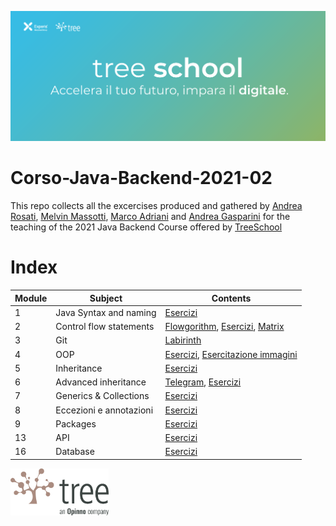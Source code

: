 ![TreeSchool](./assets/treeschool_header.png)

# Corso-Java-Backend-2021-02

This repo collects all the excercises produced and gathered by [Andrea Rosati](https://github.com/Jaeger87), [Melvin Massotti](https://github.com/melvinm99), [Marco Adriani](https://github.com/MrSosu) and [Andrea Gasparini](https://github.com/andrea-gasparini) for the teaching of the 2021 Java Backend Course offered by [TreeSchool](https://tree.it/school/)


# Index

| Module | Subject | Contents                                                                                      |
|--------|---------|-------------------------------------------------------------------------------------------|
| 1      | Java Syntax and naming   | [Esercizi](https://github.com/Backend-Developer-School-Tree/Corso-Java-backend-2021-02/tree/main/module_01) |
| 2      | Control flow statements  | [Flowgorithm](https://github.com/Backend-Developer-School-Tree/Corso-Java-backend-2021-02/tree/main/module_02/Flowgorithm), [Esercizi](https://github.com/Backend-Developer-School-Tree/Corso-Java-backend-2021-02/tree/main/module_02), [Matrix](https://github.com/Backend-Developer-School-Tree/Corso-Java-Backend-2021-02/tree/main/module_02/Matrix) |
| 3      | Git                      | [Labirinth](https://github.com/Backend-Developer-School-Tree/Corso-Java-backend-2021-02/tree/main/module_03) |
| 4      | OOP                      | [Esercizi](https://github.com/Backend-Developer-School-Tree/Corso-Java-Backend-2021-02/tree/main/module_04/src), [Esercitazione immagini](https://github.com/Backend-Developer-School-Tree/Corso-Java-Backend-2021-02/tree/main/module_04/esercitazione%20immagini) |
| 5      | Inheritance              | [Esercizi](https://github.com/Backend-Developer-School-Tree/Corso-Java-Backend-2021-02/tree/main/module_05/src) |
| 6      | Advanced inheritance     | [Telegram](https://github.com/Backend-Developer-School-Tree/Corso-Java-Backend-2021-02/tree/main/module_06/Telegram), [Esercizi](https://github.com/Backend-Developer-School-Tree/Corso-Java-Backend-2021-02/tree/main/module_06/src) |
| 7      | Generics & Collections   | [Esercizi](https://github.com/Backend-Developer-School-Tree/Corso-Java-Backend-2021-02/tree/main/module_07/src) |
| 8      | Eccezioni e annotazioni  | [Esercizi](https://github.com/Backend-Developer-School-Tree/Corso-Java-Backend-2021-02/tree/main/module_08) |
| 9      | Packages                 | [Esercizi](https://github.com/Backend-Developer-School-Tree/Corso-Java-Backend-2021-02/tree/main/module_09/src) |
| 13     | API                      | [Esercizi](https://github.com/Backend-Developer-School-Tree/Corso-Java-Backend-2021-02/tree/main/module_13/src) |
| 16     | Database                 | [Esercizi](https://github.com/Backend-Developer-School-Tree/Corso-Java-Backend-2021-02/tree/main/module_16) |

<img src="assets/treelogo.png" height="75">